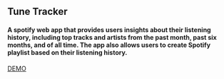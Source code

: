 ## Tune Tracker 

#### A spotify web app that provides users insights about their listening history, including top tracks and artists from the past month, past six months, and of all time. The app also allows users to create Spotify playlist based on their listening history. 

[DEMO](https://bejewelled-pie-6095c9.netlify.app/)
